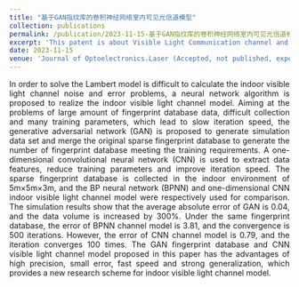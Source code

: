```yaml
---
title: "基于GAN指纹库的卷积神经网络室内可见光信道模型"
collection: publications
permalink: /publication/2023-11-15-基于GAN指纹库的卷积神经网络室内可见光信道模型
excerpt: 'This patent is about Visible Light Communication channel and Light algorithm.'
date: 2023-11-15
venue: 'Journal of Optoelectronics.Laser (Accepted, not published, expected to be published in November 2023)'
---
```

<div style="text-align: justify;">In order to solve the Lambert model is difficult to calculate the indoor visible light channel noise and error problems, a neural network algorithm is proposed to realize the indoor visible light channel model. Aiming at the problems of large amount of fingerprint database data, difficult collection and many training parameters, which lead to slow iteration speed, the generative adversarial network (GAN) is proposed to generate simulation data set and merge the original sparse fingerprint database to generate the number of fingerprint database meeting the training requirements. A one-dimensional convolutional neural network (CNN) is used to extract data features, reduce training parameters and improve iteration speed.  The sparse fingerprint database is collected in the indoor environment of 5m×5m×3m, and the BP neural network (BPNN) and one-dimensional CNN indoor visible light channel model were respectively used for comparison. The simulation results show that the average absolute error of GAN is 0.04, and the data volume is increased by 300%. Under the same fingerprint database, the error of BPNN channel model is 3.81, and the convergence is 500 iterations. However, the error of CNN channel model is 0.79, and the iteration converges 100 times. The GAN fingerprint database and CNN visible light channel model proposed in this paper has the advantages of high precision, small error, fast speed and strong generalization, which provides a new research scheme for indoor visible light channel model. </div>



